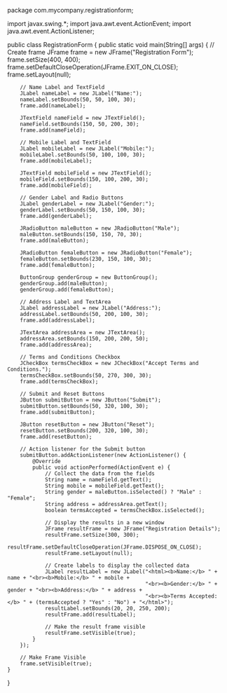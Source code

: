 package com.mycompany.registrationform;

import javax.swing.*;
import java.awt.event.ActionEvent;
import java.awt.event.ActionListener;

public class RegistrationForm {
    public static void main(String[] args) {
        // Create frame
        JFrame frame = new JFrame("Registration Form");
        frame.setSize(400, 400);
        frame.setDefaultCloseOperation(JFrame.EXIT_ON_CLOSE);
        frame.setLayout(null);

        // Name Label and TextField
        JLabel nameLabel = new JLabel("Name:");
        nameLabel.setBounds(50, 50, 100, 30);
        frame.add(nameLabel);

        JTextField nameField = new JTextField();
        nameField.setBounds(150, 50, 200, 30);
        frame.add(nameField);

        // Mobile Label and TextField
        JLabel mobileLabel = new JLabel("Mobile:");
        mobileLabel.setBounds(50, 100, 100, 30);
        frame.add(mobileLabel);

        JTextField mobileField = new JTextField();
        mobileField.setBounds(150, 100, 200, 30);
        frame.add(mobileField);

        // Gender Label and Radio Buttons
        JLabel genderLabel = new JLabel("Gender:");
        genderLabel.setBounds(50, 150, 100, 30);
        frame.add(genderLabel);

        JRadioButton maleButton = new JRadioButton("Male");
        maleButton.setBounds(150, 150, 70, 30);
        frame.add(maleButton);

        JRadioButton femaleButton = new JRadioButton("Female");
        femaleButton.setBounds(230, 150, 100, 30);
        frame.add(femaleButton);

        ButtonGroup genderGroup = new ButtonGroup();
        genderGroup.add(maleButton);
        genderGroup.add(femaleButton);

        // Address Label and TextArea
        JLabel addressLabel = new JLabel("Address:");
        addressLabel.setBounds(50, 200, 100, 30);
        frame.add(addressLabel);

        JTextArea addressArea = new JTextArea();
        addressArea.setBounds(150, 200, 200, 50);
        frame.add(addressArea);

        // Terms and Conditions Checkbox
        JCheckBox termsCheckBox = new JCheckBox("Accept Terms and Conditions.");
        termsCheckBox.setBounds(50, 270, 300, 30);
        frame.add(termsCheckBox);

        // Submit and Reset Buttons
        JButton submitButton = new JButton("Submit");
        submitButton.setBounds(50, 320, 100, 30);
        frame.add(submitButton);

        JButton resetButton = new JButton("Reset");
        resetButton.setBounds(200, 320, 100, 30);
        frame.add(resetButton);

        // Action listener for the Submit button
        submitButton.addActionListener(new ActionListener() {
            @Override
            public void actionPerformed(ActionEvent e) {
                // Collect the data from the fields
                String name = nameField.getText();
                String mobile = mobileField.getText();
                String gender = maleButton.isSelected() ? "Male" : "Female";
                String address = addressArea.getText();
                boolean termsAccepted = termsCheckBox.isSelected();

                // Display the results in a new window
                JFrame resultFrame = new JFrame("Registration Details");
                resultFrame.setSize(300, 300);
                resultFrame.setDefaultCloseOperation(JFrame.DISPOSE_ON_CLOSE);
                resultFrame.setLayout(null);

                // Create labels to display the collected data
                JLabel resultLabel = new JLabel("<html><b>Name:</b> " + name + "<br><b>Mobile:</b> " + mobile + 
                                                "<br><b>Gender:</b> " + gender + "<br><b>Address:</b> " + address + 
                                                "<br><b>Terms Accepted:</b> " + (termsAccepted ? "Yes" : "No") + "</html>");
                resultLabel.setBounds(20, 20, 250, 200);
                resultFrame.add(resultLabel);

                // Make the result frame visible
                resultFrame.setVisible(true);
            }
        });

        // Make Frame Visible
        frame.setVisible(true);
    }
}
